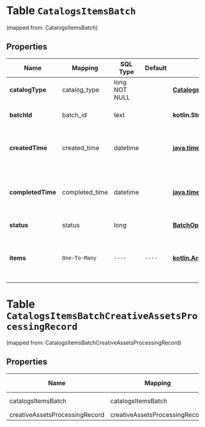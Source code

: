 
# Table `CatalogsItemsBatch`
(mapped from: CatalogsItemsBatch)

## Properties
Name | Mapping | SQL Type | Default | Type | Description | Notes
---- | ------- | -------- | ------- | ---- | ----------- | -----
**catalogType** | catalog_type | long NOT NULL |  | [**CatalogsType**](CatalogsType.md) |  |  [foreignkey]
**batchId** | batch_id | text |  | **kotlin.String** | Id of the catalogs items batch |  [optional]
**createdTime** | created_time | datetime |  | [**java.time.LocalDateTime**](java.time.LocalDateTime.md) | Date and time (UTC) of the batch creation: YYYY-MM-DD&#39;T&#39;hh:mm:ss |  [optional] [readonly]
**completedTime** | completed_time | datetime |  | [**java.time.LocalDateTime**](java.time.LocalDateTime.md) | Date and time (UTC) of the batch completion: YYYY-MM-DD&#39;T&#39;hh:mm:ss |  [optional] [readonly]
**status** | status | long |  | [**BatchOperationStatus**](BatchOperationStatus.md) |  |  [optional] [foreignkey]
**items** | `One-To-Many` | `----` | `----`  | [**kotlin.Array&lt;CreativeAssetsProcessingRecord&gt;**](CreativeAssetsProcessingRecord.md) | Array with the catalogs items processing records part of the catalogs items batch |  [optional]







# **Table `CatalogsItemsBatchCreativeAssetsProcessingRecord`**
(mapped from: CatalogsItemsBatchCreativeAssetsProcessingRecord)

## Properties
Name | Mapping | SQL Type | Default | Type | Description | Notes
---- | ------- | -------- | ------- | ---- | ----------- | -----
catalogsItemsBatch | catalogsItemsBatch | long | | kotlin.Long | Primary Key | *one*
creativeAssetsProcessingRecord | creativeAssetsProcessingRecord | long | | kotlin.Long | Foreign Key | *many*



